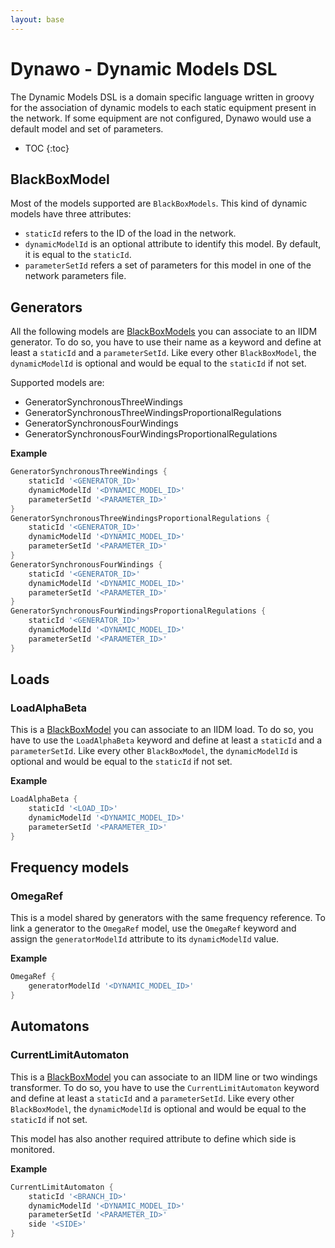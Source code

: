 ```yaml
---
layout: base
---
```


# Dynawo - Dynamic Models DSL

The Dynamic Models DSL is a domain specific language written in groovy for the association of dynamic models to each static equipment present in the network. If some equipment are not configured, Dynawo would use a default model and set of parameters.

* TOC
{:toc}

## BlackBoxModel
Most of the models supported are `BlackBoxModels`. This kind of dynamic models have three attributes:
- `staticId` refers to the ID of the load in the network.
- `dynamicModelId` is an optional attribute to identify this model. By default, it is equal to the `staticId`.
- `parameterSetId` refers a set of parameters for this model in one of the network parameters file.

## Generators
All the following models are [BlackBoxModels](#blackboxmodel) you can associate to an IIDM generator. To do so, you have to use their name as a keyword and define at least a `staticId` and a `parameterSetId`. Like every other `BlackBoxModel`, the `dynamicModelId` is optional and would be equal to the `staticId` if not set.

Supported models are:
- GeneratorSynchronousThreeWindings
- GeneratorSynchronousThreeWindingsProportionalRegulations
- GeneratorSynchronousFourWindings
- GeneratorSynchronousFourWindingsProportionalRegulations

**Example**
```groovy
GeneratorSynchronousThreeWindings {
    staticId '<GENERATOR_ID>'
    dynamicModelId '<DYNAMIC_MODEL_ID>'
    parameterSetId '<PARAMETER_ID>'
}
GeneratorSynchronousThreeWindingsProportionalRegulations {
    staticId '<GENERATOR_ID>'
    dynamicModelId '<DYNAMIC_MODEL_ID>'
    parameterSetId '<PARAMETER_ID>'
}
GeneratorSynchronousFourWindings {
    staticId '<GENERATOR_ID>'
    dynamicModelId '<DYNAMIC_MODEL_ID>'
    parameterSetId '<PARAMETER_ID>'
}
GeneratorSynchronousFourWindingsProportionalRegulations {
    staticId '<GENERATOR_ID>'
    dynamicModelId '<DYNAMIC_MODEL_ID>'
    parameterSetId '<PARAMETER_ID>'
}
```

## Loads

### LoadAlphaBeta
This is a [BlackBoxModel](#blackboxmodel) you can associate to an IIDM load. To do so, you have to use the `LoadAlphaBeta` keyword and define at least a `staticId` and a `parameterSetId`. Like every other `BlackBoxModel`, the `dynamicModelId` is optional and would be equal to the `staticId` if not set.

**Example**
```groovy
LoadAlphaBeta {
    staticId '<LOAD_ID>'
    dynamicModelId '<DYNAMIC_MODEL_ID>'
    parameterSetId '<PARAMETER_ID>'
}
```

## Frequency models

### OmegaRef
This is a model shared by generators with the same frequency reference. To link a generator to the `OmegaRef` model, use the `OmegaRef` keyword and assign the `generatorModelId` attribute to its `dynamicModelId` value.

**Example**
```groovy
OmegaRef {
    generatorModelId '<DYNAMIC_MODEL_ID>'
}
```

## Automatons

### CurrentLimitAutomaton
This is a [BlackBoxModel](#blackboxmodel) you can associate to an IIDM line or two windings transformer. To do so, you have to use the `CurrentLimitAutomaton` keyword and define at least a `staticId` and a `parameterSetId`. Like every other `BlackBoxModel`, the `dynamicModelId` is optional and would be equal to the `staticId` if not set.

This model has also another required attribute to define which side is monitored.

**Example**
```groovy
CurrentLimitAutomaton {
    staticId '<BRANCH_ID>'
    dynamicModelId '<DYNAMIC_MODEL_ID>'
    parameterSetId '<PARAMETER_ID>'
    side '<SIDE>'
}
```
